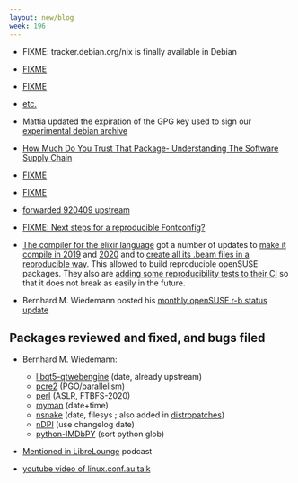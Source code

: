 ```yaml
---
layout: new/blog
week: 196
---
```


* FIXME: tracker.debian.org/nix is finally available in Debian

* [FIXME](https://github.com/pytroll/satpy/pull/579#issuecomment-455991066)

* [FIXME](https://linux.conf.au/schedule/presentation/185/)

* [etc.](https://alioth-lists.debian.net/pipermail/reproducible-builds/Week-of-Mon-20190114/011054.html)

* Mattia updated the expiration of the GPG key used to sign our [experimental debian archive](https://wiki.debian.org/ReproducibleBuilds/ExperimentalToolchain)

* [How Much Do You Trust That Package- Understanding The Software Supply Chain](https://www.youtube.com/watch?v=fnELtqE6mMM)

* [FIXME](https://ssl.engineering.nyu.edu/blog/2019-01-18-in-toto-paris)

* [FIXME](https://2019.linux.conf.au/schedule/presentation/185/)

* [forwarded 920409 upstream](https://github.com/benjsc/splitpatch/pull/10)

* [FIXME: Next steps for a reproducible Fontconfig?](https://lists.freedesktop.org/archives/fontconfig/2019-January/006464.html)

* [The compiler for the elixir language](https://github.com/elixir-lang/elixir) got a number of updates to [make it compile in 2019](https://github.com/elixir-lang/elixir/issues/8702) and [2020](https://github.com/elixir-lang/elixir/pull/8688) and to [create all its .beam files in a reproducible way](https://github.com/elixir-lang/elixir/issues/8689). This allowed to build reproducible openSUSE packages. They also are [adding some reproducibility tests to their CI](https://github.com/elixir-lang/elixir/pull/8701) so that it does not break as easily in the future.

* Bernhard M. Wiedemann posted his [monthly openSUSE r-b status update](https://lists.opensuse.org/opensuse-factory/2019-01/msg00393.html)

## Packages reviewed and fixed, and bugs filed

* Bernhard M. Wiedemann:
    * [libqt5-qtwebengine](https://build.opensuse.org/request/show/667729) (date, already upstream)
    * [pcre2](https://build.opensuse.org/request/show/668144) (PGO/parallelism)
    * [perl](https://build.opensuse.org/request/show/668211) (ASLR, FTBFS-2020)
    * [myman](https://build.opensuse.org/request/show/668574) (date+time)
    * [nsnake](https://build.opensuse.org/request/show/668628) (date, filesys ; also added in [distropatches](https://github.com/distropatches/nSnake))
    * [nDPI](https://github.com/ntop/nDPI/pull/662) (use changelog date)
    * [python-IMDbPY](https://github.com/alberanid/imdbpy/pull/202) (sort python glob)

* [Mentioned in LibreLounge](https://pca.st/1MUC#t=23m00s) podcast

* [youtube video of linux.conf.au talk](https://www.youtube.com/watch?v=B2xzQFQ2hg0)

